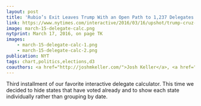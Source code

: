```yaml
---
layout: post
title: 'Rubio’s Exit Leaves Trump With an Open Path to 1,237 Delegates'
link: https://www.nytimes.com/interactive/2016/03/16/upshot/trump-cruz-kasich-republican-delegate-lead.html
image: march-15-delegate-calc.png
nytprint: March 17, 2016, on page TK
images:
    - march-15-delegate-calc-1.png
    - march-15-delegate-calc-2.png
publication: NYT
tags: chart,politics,elections,d3
coauthors: <a href="http://joshmkeller.com/">Josh Keller</a>, <a href="https://aparlapiano.wordpress.com/">Alicia Parlapiano</a>, <a href="https://twitter.com/jshkatz">Josh Katz</a> & <a href="http://kkrebeccalai.com/">K.K. Lai</a>
---
```


Third installment of our favorite interactive delegate calculator. This time we decided to hide states that have voted already and to show each state individually rather than grouping by date.
